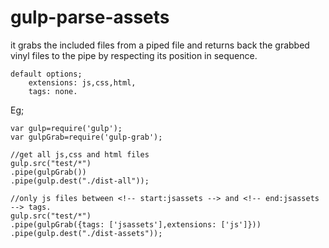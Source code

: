 # gulp-parse-assets

it grabs the included files from a piped file and returns back the grabbed vinyl files to the pipe by respecting its position in sequence.

```
default options;
	extensions: js,css,html,
	tags: none.
```

Eg;
```
var gulp=require('gulp');
var gulpGrab=require('gulp-grab');

//get all js,css and html files
gulp.src("test/*")
.pipe(gulpGrab())
.pipe(gulp.dest("./dist-all"));

//only js files between <!-- start:jsassets --> and <!-- end:jsassets --> tags.
gulp.src("test/*")
.pipe(gulpGrab({tags: ['jsassets'],extensions: ['js']}))
.pipe(gulp.dest("./dist-assets"));
```